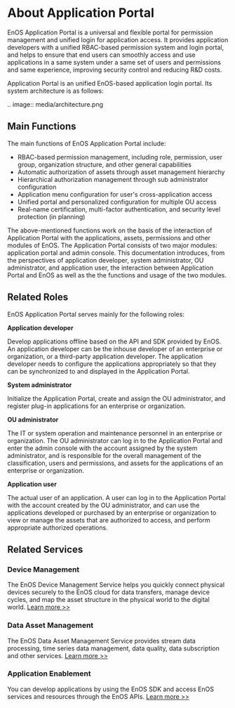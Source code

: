 # About Application Portal

EnOS Application Portal is a universal and flexible portal for permission management and unified login for application access. It provides application developers with a unified RBAC-based permission system and login portal, and helps to ensure that end users can smoothly access and use applications in a same system under a same set of users and permissions and same experience, improving security control and reducing R&D costs.

Application Portal is an unified EnOS-based application login portal. Its system architecture is as follows:

.. image:: media/architecture.png

## Main Functions

The main functions of EnOS Application Portal include:

- RBAC-based permission management, including role, permission, user group, organization structure, and other general capabilities
- Automatic authorization of assets through asset management hierarchy
- Hierarchical authorization management through sub administrator configuration
- Application menu configuration for user's cross-application access
- Unified portal and personalized configuration for multiple OU access
- Real-name certification, multi-factor authentication, and security level protection (in planning)

The above-mentioned functions work on the basis of the interaction of Application Portal with the applications, assets, permissions and other modules of EnOS. The Application Portal consists of two major modules: application portal and admin console. This documentation introduces, from the perspectives of application developer, system administrator, OU administrator, and application user, the interaction between Application Portal and EnOS as well as the the functions and usage of the two modules.

## Related Roles

EnOS Application Portal serves mainly for the following roles:

**Application developer**

Develop applications offline based on the API and SDK provided by EnOS. An application developer can be the inhouse developer of an enterprise or organization, or a third-party application developer. The application developer needs to configure the applications appropriately so that they can be synchronized to and displayed in the Application Portal.

**System administrator**

Initialize the Application Portal, create and assign the OU administrator, and register plug-in applications for an enterprise or organization.

**OU administrator**

The IT or system operation and maintenance personnel in an enterprise or organization. The OU administrator can log in to the Application Portal and enter the admin console with the account assigned by the system administrator, and is responsible for the overall management of the classification, users and permissions, and assets for the applications of an enterprise or organization.

**Application user**

The actual user of an application. A user can log in to the Application Portal with the account created by the OU administrator, and can use the applications developed or purchased by an enterprise or organization to view or manage the assets that are authorized to access, and perform appropriate authorized operations.

## Related Services

### Device Management

The EnOS Device Management Service helps you quickly connect physical devices securely to the EnOS cloud for data transfers, manage device cycles, and map the asset structure in the physical world to the digital world. [Learn more >>](/docs/device-connection/en/2.0.9/device_management_overview.html)

### Data Asset Management

The EnOS Data Asset Management Service provides stream data processing, time series data management, data quality, data subscription and other services. [Learn more >>](/docs/data-asset/en/2.0.9/data_asset_overview)

### Application Enablement

You can develop applications by using the EnOS SDK and access EnOS services and resources through the EnOS APIs. [Learn more >>](/docs/app-development/en/2.0.9/app_dev_overview.html)
